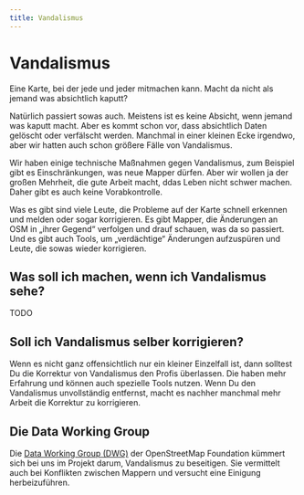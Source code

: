 ```yaml
---
title: Vandalismus
---
```


# Vandalismus

Eine Karte, bei der jede und jeder mitmachen kann. Macht da nicht als jemand
was absichtlich kaputt?

Natürlich passiert sowas auch. Meistens ist es keine Absicht, wenn jemand was
kaputt macht. Aber es kommt schon vor, dass absichtlich Daten gelöscht oder
verfälscht werden. Manchmal in einer kleinen Ecke irgendwo, aber wir hatten
auch schon größere Fälle von Vandalismus.

Wir haben einige technische Maßnahmen gegen Vandalismus, zum Beispiel gibt es
Einschränkungen, was neue Mapper dürfen. Aber wir wollen ja der großen
Mehrheit, die gute Arbeit macht, ddas Leben nicht schwer machen. Daher gibt es
auch keine Vorabkontrolle.

Was es gibt sind viele Leute, die Probleme auf der Karte schnell erkennen und
melden oder sogar korrigieren. Es gibt Mapper, die Änderungen an OSM in „ihrer
Gegend“ verfolgen und drauf schauen, was da so passiert. Und es gibt auch
Tools, um „verdächtige“ Änderungen aufzuspüren und Leute, die sowas wieder
korrigieren.

## Was soll ich machen, wenn ich Vandalismus sehe?

TODO

## Soll ich Vandalismus selber korrigieren?

Wenn es nicht ganz offensichtlich nur ein kleiner Einzelfall ist, dann solltest
Du die Korrektur von Vandalismus den Profis überlassen. Die haben mehr
Erfahrung und können auch spezielle Tools nutzen. Wenn Du den Vandalismus
unvollständig entfernst, macht es nachher manchmal mehr Arbeit die Korrektur zu
korrigieren.

## Die Data Working Group

Die [Data Working Group (DWG)](/community/data-working-group/) der
OpenStreetMap Foundation kümmert sich bei uns im Projekt darum, Vandalismus zu
beseitigen. Sie vermittelt auch bei Konflikten zwischen Mappern und versucht
eine Einigung herbeizuführen.

